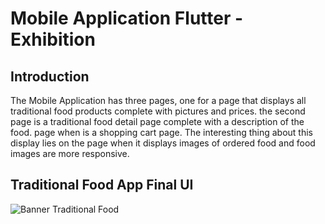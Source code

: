 # Mobile Application Flutter - Exhibition

## Introduction
The Mobile Application has three pages, one for a page that displays all traditional food products complete with pictures and prices. the second page is a traditional food detail page complete with a description of the food. page when is a shopping cart page. The interesting thing about this display lies on the page when it displays images of ordered food and food images are more responsive.

## Traditional Food App Final UI
![Banner Traditional Food](https://user-images.githubusercontent.com/38379100/148163571-afbb13eb-2b47-41ae-8eff-37eee1b977be.png)
